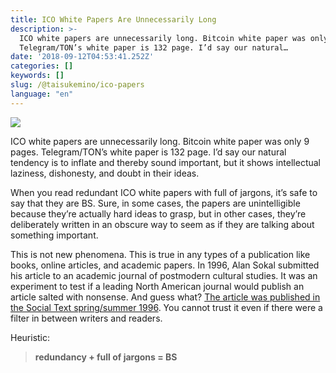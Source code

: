 ```yaml
---
title: ICO White Papers Are Unnecessarily Long
description: >-
  ICO white papers are unnecessarily long. Bitcoin white paper was only 9 pages.
  Telegram/TON’s white paper is 132 page. I’d say our natural…
date: '2018-09-12T04:53:41.252Z'
categories: []
keywords: []
slug: /@taisukemino/ico-papers
language: "en"
---
```


![](https://cdn-images-1.medium.com/max/800/1*iVndVYM7xz7bWnin3DFeXQ.jpeg)

ICO white papers are unnecessarily long. Bitcoin white paper was only 9 pages. Telegram/TON’s white paper is 132 page. I’d say our natural tendency is to inflate and thereby sound important, but it shows intellectual laziness, dishonesty, and doubt in their ideas.

When you read redundant ICO white papers with full of jargons, it’s safe to say that they are BS. Sure, in some cases, the papers are unintelligible because they’re actually hard ideas to grasp, but in other cases, they’re deliberately written in an obscure way to seem as if they are talking about something important.

This is not new phenomena. This is true in any types of a publication like books, online articles, and academic papers. In 1996, Alan Sokal submitted his article to an academic journal of postmodern cultural studies. It was an experiment to test if a leading North American journal would publish an article salted with nonsense. And guess what? [The article was published in the Social Text spring/summer 1996](https://en.wikipedia.org/wiki/Sokal_affair). You cannot trust it even if there were a filter in between writers and readers.

Heuristic:

> **redundancy + full of jargons = BS**
